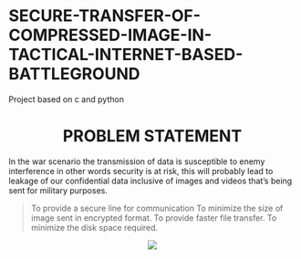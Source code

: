 # SECURE-TRANSFER-OF-COMPRESSED-IMAGE-IN-TACTICAL-INTERNET-BASED-BATTLEGROUND
Project based on c and python

<H1 align="center"> PROBLEM STATEMENT </H1>

 In the war scenario the transmission of data is susceptible to enemy interference in other words security is at risk, this will probably lead to leakage of our confidential data inclusive of images and videos that’s being sent for military purposes.

> To provide a secure line for communication
> To minimize the size of image sent in encrypted format.
> To provide faster file transfer.
> To minimize the disk space required.

<p align="center">
  <img src="https://1.bp.blogspot.com/-tXhEhRS4dCE/X7qhrQUyWJI/AAAAAAAAAIw/lA5aCuZy7H42GbNixPacJ6Apxr5a9EBhACLcBGAsYHQ/s493/500_F_122413555_8bAzZPsEg1eILCP6H4K1UWY1FdVgxAYv%2B%25282%2529.jpg"/>
</p>